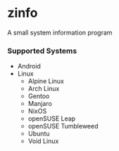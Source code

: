 # zinfo

A small system information program

### Supported Systems

- Android
- Linux
    - Alpine Linux
    - Arch Linux
    - Gentoo
    - Manjaro
    - NixOS
    - openSUSE Leap
    - openSUSE Tumbleweed
    - Ubuntu
    - Void Linux
